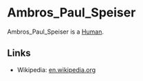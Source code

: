 # Ambros_Paul_Speiser

Ambros_Paul_Speiser is a [Human](40000001.md).

## Links

- Wikipedia: [en.wikipedia.org](https://en.wikipedia.org/wiki/Ambros_Speiser)

